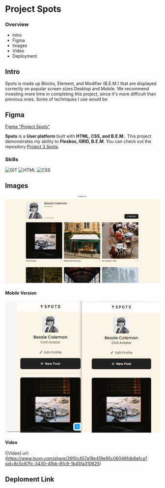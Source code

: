 # Project Spots

### Overview

- Intro
- Figma
- Images
- Video
- Deployment

## Intro

Spots is made up Blocks, Element, and Modifier (B.E.M.) that are displayed correctly on popular screen sizes Desktop and Mobile. We recommend investing more time in completing this project, since it's more difficult than previous ones. Some of techniques I use would be

## Figma

[Figma "Project Spots"](https://www.figma.com/file/BBNm2bC3lj8QQMHlnqRsga/Sprint-3-Project-%E2%80%94-Spots?type=design&node-id=2%3A60&mode=design&t=afgNFybdorZO6cQo-1)

**Spots** is a **User platform** built with **HTML, CSS, and B.E.M.**. This project demonstrates my ability to **Flexbox, GRID, B.E.M**. You can check out the repository [Project 3 Spots](https://github.com/MorrisDevearl86/se_project_spots.git).

### Skills

![GIT](https://img.shields.io/badge/GIT-E44C30?style=for-the-badge&logo=git&logoColor=white)
![HTML](https://img.shields.io/badge/-HTML-E34F26?style=flat-square&logo=html5&logoColor=white)
![CSS](https://img.shields.io/badge/-CSS-1572B6?style=flat-square&logo=css3&logoColor=white)

## Images

![Spots Desktop](./images/Spots%20Project%203.png)

#### Mobile Version

![Spots Mobile](<images/Mobile View.png>)

#### Video

![Video] url:(https://www.loom.com/share/26f0c457a19e419e95c06046fdb6efca?sid=8c5c67fc-3430-4fbb-91c9-1b45fa310625)

## Deploment Link

